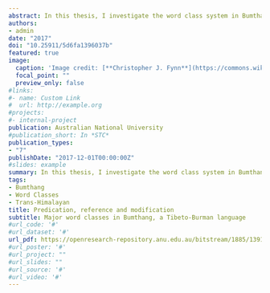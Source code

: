 ```yaml
---
abstract: In this thesis, I investigate the word class system in Bumthang, a Tibeto-Burman language from central Bhutan. Word classes form a fundamental part of basic linguistic analysis, as tasks like writing phrase structure rules or positing derivational affixes require assumptions about how words in a language are organised. Recent work on word classes has been typologically orientated, with discussion surrounding crosslinguistic comparison and organisation of word class systems found worldwide. As such, my thesis will give insights into the structure of word class systems in the Himalayas and how they work. Using morphosyntactic distribution, I find that there is evidence for common crosslinguistic word classes such as nouns, verbs and adjectives in Bumthang. However, while verbs are easily definable morphologically at the word level, nouns are instead defined syntactically at the phrase level. Furthermore, adjectives are clearly derived from verbs but are more nominal in their distribution. All three classes can be further divided into subclasses, which have restricted morphosyntactic distribution. The status of the three major word classes in Bumthang allows us to uncover language-internal regularities and compare cross-linguistic coding strategies.
authors:
- admin
date: "2017"
doi: "10.25911/5d6fa1396037b"
featured: true
image:
  caption: 'Image credit: [**Christopher J. Fynn**](https://commons.wikimedia.org/w/index.php?curid=3344180)'
  focal_point: ""
  preview_only: false
#links:
#- name: Custom Link
#  url: http://example.org
#projects:
#- internal-project
publication: Australian National University
#publication_short: In *STC*
publication_types:
- "7"
publishDate: "2017-12-01T00:00:00Z"
#slides: example
summary: In this thesis, I investigate the word class system in Bumthang, a Tibeto-Burman language from central Bhutan. The status of the three major word classes in Bumthang allows us to uncover language-internal regularities and compare cross-linguistic coding strategies.
tags:
- Bumthang
- Word Classes
- Trans-Himalayan
title: Predication, reference and modification
subtitle: Major word classes in Bumthang, a Tibeto-Burman language
#url_code: '#'
#url_dataset: '#'
url_pdf: https://openresearch-repository.anu.edu.au/bitstream/1885/139197/1/Peck%20N%20thesis%202017.pdf
#url_poster: '#'
#url_project: ""
#url_slides: ""
#url_source: '#'
#url_video: '#'
---
```

